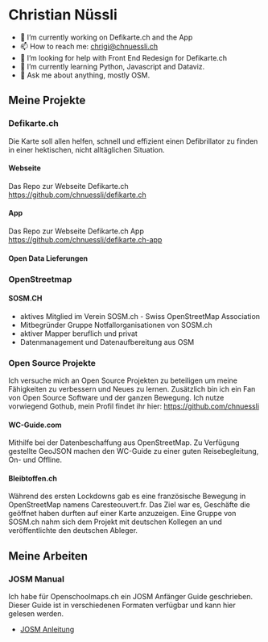 # **Christian Nüssli**

<!--<img src="avatar.jpeg" alt="drawing" width="350" border-radius="20px">

<!--
**chnuessli/chnuessli** is a ✨ _special_ ✨ repository because its `README.md` (this file) appears on your GitHub profile.
-->

- 🔭 I’m currently working on Defikarte.ch and the App
- 📫 How to reach me: chrigi@chnuessli.ch
- 🤔 I’m looking for help with Front End Redesign for Defikarte.ch
- 🌱 I’m currently learning Python, Javascript and Dataviz. 
- 💬 Ask me about anything, mostly OSM.

## Meine Projekte

### Defikarte.ch

Die Karte soll allen helfen, schnell und effizient einen Defibrillator zu finden in einer hektischen, nicht alltäglichen Situation.

#### Webseite

Das Repo zur Webseite Defikarte.ch
https://github.com/chnuessli/defikarte.ch

#### App

Das Repo zur Webseite Defikarte.ch App
https://github.com/chnuessli/defikarte.ch-app

#### Open Data Lieferungen

### OpenStreetmap

#### SOSM.CH

- aktives Mitglied im Verein SOSM.ch - Swiss OpenStreetMap Association
- Mitbegründer Gruppe Notfallorganisationen von SOSM.ch
- aktiver Mapper beruflich und privat
- Datenmanagement und Datenaufbereitung aus OSM

### Open Source Projekte

Ich versuche mich an Open Source Projekten zu beteiligen um meine Fähigkeiten zu verbessern und Neues zu lernen. Zusätzlich bin ich ein Fan von Open Source Software und der ganzen Bewegung. Ich nutze vorwiegend Gothub, mein Profil findet ihr hier: https://github.com/chnuessli

#### WC-Guide.com

Mithilfe bei der Datenbeschaffung aus OpenStreetMap. Zu Verfügung gestellte GeoJSON machen den WC-Guide zu einer guten Reisebegleitung, On- und Offline.

#### Bleibtoffen.ch

Während des ersten Lockdowns gab es eine französische Bewegung in OpenStreetMap namens Caresteouvert.fr. Das Ziel war es, Geschäfte die geöffnet haben durften auf einer Karte anzuzeigen. Eine Gruppe von SOSM.ch nahm sich dem Projekt mit deutschen Kollegen an und veröffentlichte den deutschen Ableger.

## Meine Arbeiten

### JOSM Manual

Ich habe für Openschoolmaps.ch ein JOSM Anfänger Guide geschrieben. Dieser Guide ist in verschiedenen Formaten verfügbar und kann hier gelesen werden.

- [JOSM Anleitung](josm_manual.md)
